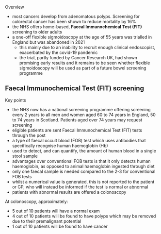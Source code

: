 Overview  
* most cancers develop from adenomatous polyps. Screening for colorectal cancer has been shown to reduce mortality by 16%
* the NHS offers home\-based, **Faecal Immunochemical Test (FIT)** screening to older adults
* a one\-off flexible sigmoidoscopy at the age of 55 years was trialled in England but was abandoned in 2021
	+ this mainly due to an inability to recruit enough clinical endoscopist, exacerbated by the covid\-19 pandemic
	+ the trial, partly funded by Cancer Research UK, had shown promising early results and it remains to be seen whether flexible sigmoidoscopy will be used as part of a future bowel screening programme

  
  
Faecal Immunochemical Test (FIT) screening
------------------------------------------

  
Key points  
* the NHS now has a national screening programme offering screening every 2 years to all men and women aged 60 to 74 years in England, 50 to 74 years in Scotland. Patients aged over 74 years may request screening
* eligible patients are sent Faecal Immunochemical Test (FIT) tests through the post
* a type of faecal occult blood (FOB) test which uses antibodies that specifically recognise human haemoglobin (Hb)
* used to detect, and can quantify, the amount of human blood in a single stool sample
* advantages over conventional FOB tests is that it only detects human haemoglobin, as opposed to animal haemoglobin ingested through diet
* only one faecal sample is needed compared to the 2\-3 for conventional FOB tests
* whilst a numerical value is generated, this is not reported to the patient or GP, who will instead be informed if the test is normal or abnormal
* patients with abnormal results are offered a colonoscopy

  
At colonoscopy, approximately:  
* 5 out of 10 patients will have a normal exam
* 4 out of 10 patients will be found to have polyps which may be removed due to their premalignant potential
* 1 out of 10 patients will be found to have cancer
